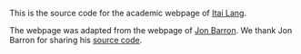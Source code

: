 This is the source code for the academic webpage of [Itai Lang](https://github.com/itailang/itailang.github.io).

The webpage was adapted from the webpage of [Jon Barron](https://jonbarron.info/). We thank Jon Barron for sharing his [source code](https://github.com/jonbarron/website/). 